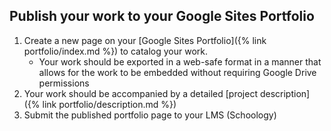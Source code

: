 ## Publish your work to your Google Sites Portfolio
1. Create a new page on your [Google Sites Portfolio]({% link portfolio/index.md %}) to catalog your work.
    * Your work should be exported in a web-safe format in a manner that allows for the work to be embedded without requiring Google Drive permissions
2. Your work should be accompanied by a detailed [project description]({% link portfolio/description.md %})
3. Submit the published portfolio page to your LMS (Schoology)